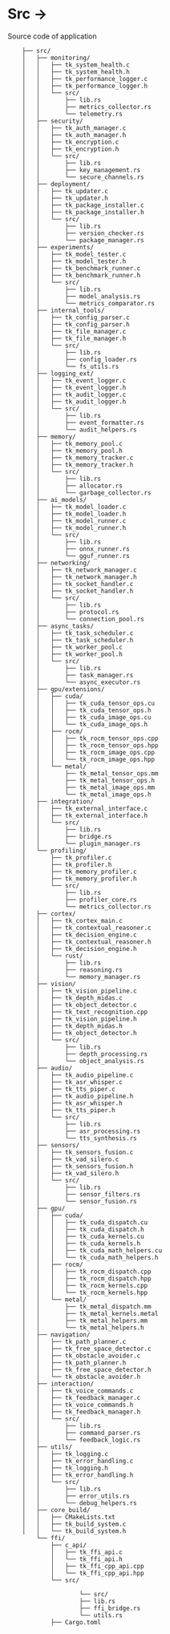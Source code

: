 # Src ->

Source code of application

        ├── src/
        │   ├── monitoring/
        │   │   ├── tk_system_health.c
        │   │   ├── tk_system_health.h
        │   │   ├── tk_performance_logger.c
        │   │   ├── tk_performance_logger.h
        │   │   └── src/
        │   │       ├── lib.rs
        │   │       ├── metrics_collector.rs
        │   │       └── telemetry.rs
        │   ├── security/
        │   │   ├── tk_auth_manager.c
        │   │   ├── tk_auth_manager.h
        │   │   ├── tk_encryption.c
        │   │   ├── tk_encryption.h
        │   │   └── src/
        │   │       ├── lib.rs
        │   │       ├── key_management.rs
        │   │       └── secure_channels.rs
        │   ├── deployment/
        │   │   ├── tk_updater.c
        │   │   ├── tk_updater.h
        │   │   ├── tk_package_installer.c
        │   │   ├── tk_package_installer.h
        │   │   └── src/
        │   │       ├── lib.rs
        │   │       ├── version_checker.rs
        │   │       └── package_manager.rs
        │   ├── experiments/
        │   │   ├── tk_model_tester.c
        │   │   ├── tk_model_tester.h
        │   │   ├── tk_benchmark_runner.c
        │   │   ├── tk_benchmark_runner.h
        │   │   └── src/
        │   │       ├── lib.rs
        │   │       ├── model_analysis.rs
        │   │       └── metrics_comparator.rs
        │   ├── internal_tools/
        │   │   ├── tk_config_parser.c
        │   │   ├── tk_config_parser.h
        │   │   ├── tk_file_manager.c
        │   │   ├── tk_file_manager.h
        │   │   └── src/
        │   │       ├── lib.rs
        │   │       ├── config_loader.rs
        │   │       └── fs_utils.rs
        │   ├── logging_ext/
        │   │   ├── tk_event_logger.c
        │   │   ├── tk_event_logger.h
        │   │   ├── tk_audit_logger.c
        │   │   ├── tk_audit_logger.h
        │   │   └── src/
        │   │       ├── lib.rs
        │   │       ├── event_formatter.rs
        │   │       └── audit_helpers.rs
        │   ├── memory/
        │   │   ├── tk_memory_pool.c
        │   │   ├── tk_memory_pool.h
        │   │   ├── tk_memory_tracker.c
        │   │   ├── tk_memory_tracker.h
        │   │   └── src/
        │   │       ├── lib.rs
        │   │       ├── allocator.rs
        │   │       └── garbage_collector.rs
        │   ├── ai_models/
        │   │   ├── tk_model_loader.c
        │   │   ├── tk_model_loader.h
        │   │   ├── tk_model_runner.c
        │   │   ├── tk_model_runner.h
        │   │   └── src/
        │   │       ├── lib.rs
        │   │       ├── onnx_runner.rs
        │   │       └── gguf_runner.rs
        │   ├── networking/
        │   │   ├── tk_network_manager.c
        │   │   ├── tk_network_manager.h
        │   │   ├── tk_socket_handler.c
        │   │   ├── tk_socket_handler.h
        │   │   └── src/
        │   │       ├── lib.rs
        │   │       ├── protocol.rs
        │   │       └── connection_pool.rs
        │   ├── async_tasks/
        │   │   ├── tk_task_scheduler.c
        │   │   ├── tk_task_scheduler.h
        │   │   ├── tk_worker_pool.c
        │   │   ├── tk_worker_pool.h
        │   │   └── src/
        │   │       ├── lib.rs
        │   │       ├── task_manager.rs
        │   │       └── async_executor.rs
        │   ├── gpu/extensions/
        │   │   ├── cuda/
        │   │   │   ├── tk_cuda_tensor_ops.cu
        │   │   │   ├── tk_cuda_tensor_ops.h
        │   │   │   ├── tk_cuda_image_ops.cu
        │   │   │   └── tk_cuda_image_ops.h
        │   │   ├── rocm/
        │   │   │   ├── tk_rocm_tensor_ops.cpp
        │   │   │   ├── tk_rocm_tensor_ops.hpp
        │   │   │   ├── tk_rocm_image_ops.cpp
        │   │   │   └── tk_rocm_image_ops.hpp
        │   │   └── metal/
        │   │       ├── tk_metal_tensor_ops.mm
        │   │       ├── tk_metal_tensor_ops.h
        │   │       ├── tk_metal_image_ops.mm
        │   │       └── tk_metal_image_ops.h
        │   ├── integration/
        │   │   ├── tk_external_interface.c
        │   │   ├── tk_external_interface.h
        │   │   └── src/
        │   │       ├── lib.rs
        │   │       ├── bridge.rs
        │   │       └── plugin_manager.rs
        │   └── profiling/
        │       ├── tk_profiler.c
        │       ├── tk_profiler.h
        │       ├── tk_memory_profiler.c
        │       ├── tk_memory_profiler.h
        │       └── src/
        │           ├── lib.rs
        │           ├── profiler_core.rs
        │           └── metrics_collector.rs
        │   ├── cortex/
        │   │   ├── tk_cortex_main.c
        │   │   ├── tk_contextual_reasoner.c
        │   │   ├── tk_decision_engine.c
        │   │   ├── tk_contextual_reasoner.h
        │   │   ├── tk_decision_engine.h
        │   │   └── rust/
        │   │       ├── lib.rs
        │   │       ├── reasoning.rs
        │   │       └── memory_manager.rs
        │   ├── vision/
        │   │   ├── tk_vision_pipeline.c
        │   │   ├── tk_depth_midas.c
        │   │   ├── tk_object_detector.c
        │   │   ├── tk_text_recognition.cpp
        │   │   ├── tk_vision_pipeline.h
        │   │   ├── tk_depth_midas.h
        │   │   ├── tk_object_detector.h
        │   │   └── src/
        │   │       ├── lib.rs
        │   │       ├── depth_processing.rs
        │   │       └── object_analysis.rs
        │   ├── audio/
        │   │   ├── tk_audio_pipeline.c
        │   │   ├── tk_asr_whisper.c
        │   │   ├── tk_tts_piper.c
        │   │   ├── tk_audio_pipeline.h
        │   │   ├── tk_asr_whisper.h
        │   │   ├── tk_tts_piper.h
        │   │   └── src/
        │   │       ├── lib.rs
        │   │       ├── asr_processing.rs
        │   │       └── tts_synthesis.rs
        │   ├── sensors/
        │   │   ├── tk_sensors_fusion.c
        │   │   ├── tk_vad_silero.c
        │   │   ├── tk_sensors_fusion.h
        │   │   ├── tk_vad_silero.h
        │   │   └── src/
        │   │       ├── lib.rs
        │   │       ├── sensor_filters.rs
        │   │       └── sensor_fusion.rs
        │   ├── gpu/
        │   │   ├── cuda/
        │   │   │   ├── tk_cuda_dispatch.cu
        │   │   │   ├── tk_cuda_dispatch.h
        │   │   │   ├── tk_cuda_kernels.cu
        │   │   │   ├── tk_cuda_kernels.h
        │   │   │   ├── tk_cuda_math_helpers.cu
        │   │   │   └── tk_cuda_math_helpers.h
        │   │   ├── rocm/
        │   │   │   ├── tk_rocm_dispatch.cpp
        │   │   │   ├── tk_rocm_dispatch.hpp
        │   │   │   ├── tk_rocm_kernels.cpp
        │   │   │   └── tk_rocm_kernels.hpp
        │   │   └── metal/
        │   │       ├── tk_metal_dispatch.mm
        │   │       ├── tk_metal_kernels.metal
        │   │       ├── tk_metal_helpers.mm
        │   │       └── tk_metal_helpers.h
        │   ├── navigation/
        │   │   ├── tk_path_planner.c
        │   │   ├── tk_free_space_detector.c
        │   │   ├── tk_obstacle_avoider.c
        │   │   ├── tk_path_planner.h
        │   │   ├── tk_free_space_detector.h
        │   │   └── tk_obstacle_avoider.h
        │   ├── interaction/
        │   │   ├── tk_voice_commands.c
        │   │   ├── tk_feedback_manager.c
        │   │   ├── tk_voice_commands.h
        │   │   ├── tk_feedback_manager.h
        │   │   └── src/
        │   │       ├── lib.rs
        │   │       ├── command_parser.rs
        │   │       └── feedback_logic.rs
        │   ├── utils/
        │   │   ├── tk_logging.c
        │   │   ├── tk_error_handling.c
        │   │   ├── tk_logging.h
        │   │   ├── tk_error_handling.h
        │   │   └── src/
        │   │       ├── lib.rs
        │   │       ├── error_utils.rs
        │   │       └── debug_helpers.rs
        │   ├── core_build/
        │   │   ├── CMakeLists.txt
        │   │   ├── tk_build_system.c
        │   │   └── tk_build_system.h
            └── ffi/
                ├── c_api/
                │   ├── tk_ffi_api.c
                │   └── tk_ffi_api.h
                │   ├── tk_ffi_cpp_api.cpp
                │   └── tk_ffi_cpp_api.hpp
                └── src/

                        └── src/
                        ├── lib.rs
                        ├── ffi_bridge.rs
                        └── utils.rs
                ├── Cargo.toml

